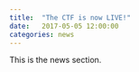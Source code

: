```yaml
---
title:  "The CTF is now LIVE!"
date:   2017-05-05 12:00:00
categories: news
---
```


This is the news section.